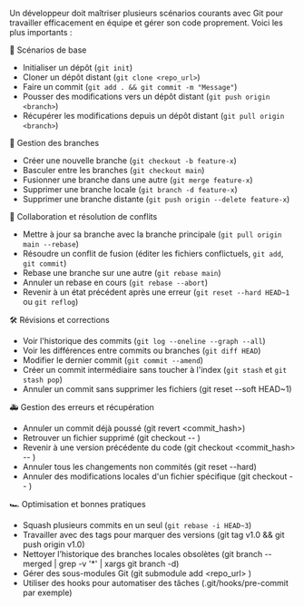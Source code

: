 Un développeur doit maîtriser plusieurs scénarios courants avec Git pour travailler efficacement en équipe et gérer son code proprement. Voici les plus
importants :

📌 Scénarios de base

- Initialiser un dépôt (`git init`)
- Cloner un dépôt distant (`git clone <repo_url>`)
- Faire un commit (`git add . && git commit -m "Message"`)
- Pousser des modifications vers un dépôt distant (`git push origin <branch>`)
- Récupérer les modifications depuis un dépôt distant
  (`git pull origin <branch>`)

🔄 Gestion des branches

- Créer une nouvelle branche (`git checkout -b feature-x`)
- Basculer entre les branches (`git checkout main`)
- Fusionner une branche dans une autre (`git merge feature-x`)
- Supprimer une branche locale (`git branch -d feature-x`)
- Supprimer une branche distante (`git push origin --delete feature-x`)

🤝 Collaboration et résolution de conflits

- Mettre à jour sa branche avec la branche principale
  (`git pull origin main --rebase`)
- Résoudre un conflit de fusion (éditer les fichiers conflictuels, `git add`,
  `git commit`)
- Rebase une branche sur une autre (`git rebase main`)
- Annuler un rebase en cours (`git rebase --abort`)
- Revenir à un état précédent après une erreur (`git reset --hard HEAD~1` ou
  `git reflog`)

🛠 Révisions et corrections

- Voir l'historique des commits (`git log --oneline --graph --all`)
- Voir les différences entre commits ou branches (`git diff HEAD`)
- Modifier le dernier commit (`git commit --amend`)
- Créer un commit intermédiaire sans toucher à l'index (`git stash` et
  `git stash pop`)
- Annuler un commit sans supprimer les fichiers (git reset --soft HEAD~1)

🚑 Gestion des erreurs et récupération

- Annuler un commit déjà poussé (git revert <commit_hash>)
- Retrouver un fichier supprimé (git checkout -- <file>)
- Revenir à une version précédente du code (git checkout <commit_hash> --
  <file>)
- Annuler tous les changements non commités (git reset --hard)
- Annuler des modifications locales d'un fichier spécifique (git checkout --
  <file>)

🏎 Optimisation et bonnes pratiques

- Squash plusieurs commits en un seul (`git rebase -i HEAD~3`)
- Travailler avec des tags pour marquer des versions (git tag v1.0 && git push
  origin v1.0)
- Nettoyer l’historique des branches locales obsolètes (git branch --merged |
  grep -v '\*' | xargs git branch -d)
- Gérer des sous-modules Git (git submodule add <repo_url> <path>)
- Utiliser des hooks pour automatiser des tâches (.git/hooks/pre-commit par
  exemple)
